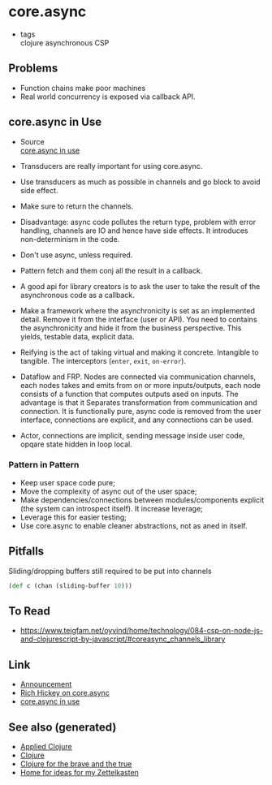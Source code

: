 # core.async

  - tags  
    clojure asynchronous CSP

## Problems

  - Function chains make poor machines
  - Real world concurrency is exposed via callback API.

## core.async in Use

  - Source  
    [core.async in use](https://www.youtube.com/watch?v=096pIlA3GDo)

<!-- end list -->

  - Transducers are really important for using core.async.

<!-- end list -->

  - Use transducers as much as possible in channels and go block to
    avoid side effect.

  - Make sure to return the channels.

  - Disadvantage: async code pollutes the return type, problem with
    error handling, channels are IO and hence have side effects. It
    introduces non-determinism in the code.

  - Don't use async, unless required.

  - Pattern fetch and them conj all the result in a callback.

  - A good api for library creators is to ask the user to take the
    result of the asynchronous code as a callback.

  - Make a framework where the asynchronicity is set as an implemented
    detail. Remove it from the interface (user or API). You need to
    contains the asynchronicity and hide it from the business
    perspective. This yields, testable data, explicit data.

  - Reifying is the act of taking virtual and making it concrete.
    Intangible to tangible. The interceptors (`enter`, `exit`,
    `on-error`).

  - Dataflow and FRP. Nodes are connected via communication channels,
    each nodes takes and emits from on or more inputs/outputs, each node
    consists of a function that computes outputs ased on inputs. The
    advantage is that it Separates transformation from communication and
    connection. It is functionally pure, async code is removed from the
    user interface, connections are explicit, and any connections can be
    used.

  - Actor, connections are implicit, sending message inside user code,
    opqare state hidden in loop local.

### Pattern in Pattern

  - Keep user space code pure;
  - Move the complexity of async out of the user space;
  - Make dependencies/connections between modules/components explicit
    (the system can introspect itself). It increase leverage;
  - Leverage this for easier testing;
  - Use core.async to enable cleaner abstractions, not as aned in
    itself.

## Pitfalls

Sliding/dropping buffers still required to be put into channels

``` clojure
(def c (chan (sliding-buffer 10)))
```

## To Read

  - <https://www.teigfam.net/oyvind/home/technology/084-csp-on-node-js-and-clojurescript-by-javascript/#coreasync_channels_library>

## Link

  - [Announcement](https://clojure.org/news/2013/06/28/clojure-clore-async-channels)
  - [Rich Hickey on
    core.async](https://www.youtube.com/watch?v=9HspeHGBg-Q)
  - [core.async in use](https://www.youtube.com/watch?v=096pIlA3GDo)

## See also (generated)

  - [Applied Clojure](./20200430155637-applied_clojure.md)
  - [Clojure](./../decks/clojure.md)
  - [Clojure for the brave and the
    true](./20200430160432-clojure_for_the_brave_and_the_true.md)
  - [Home for ideas for my Zettelkasten](./../README.md)
